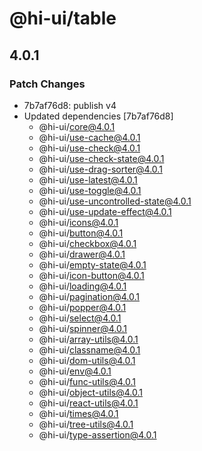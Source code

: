 # @hi-ui/table

## 4.0.1

### Patch Changes

- 7b7af76d8: publish v4
- Updated dependencies [7b7af76d8]
  - @hi-ui/core@4.0.1
  - @hi-ui/use-cache@4.0.1
  - @hi-ui/use-check@4.0.1
  - @hi-ui/use-check-state@4.0.1
  - @hi-ui/use-drag-sorter@4.0.1
  - @hi-ui/use-latest@4.0.1
  - @hi-ui/use-toggle@4.0.1
  - @hi-ui/use-uncontrolled-state@4.0.1
  - @hi-ui/use-update-effect@4.0.1
  - @hi-ui/icons@4.0.1
  - @hi-ui/button@4.0.1
  - @hi-ui/checkbox@4.0.1
  - @hi-ui/drawer@4.0.1
  - @hi-ui/empty-state@4.0.1
  - @hi-ui/icon-button@4.0.1
  - @hi-ui/loading@4.0.1
  - @hi-ui/pagination@4.0.1
  - @hi-ui/popper@4.0.1
  - @hi-ui/select@4.0.1
  - @hi-ui/spinner@4.0.1
  - @hi-ui/array-utils@4.0.1
  - @hi-ui/classname@4.0.1
  - @hi-ui/dom-utils@4.0.1
  - @hi-ui/env@4.0.1
  - @hi-ui/func-utils@4.0.1
  - @hi-ui/object-utils@4.0.1
  - @hi-ui/react-utils@4.0.1
  - @hi-ui/times@4.0.1
  - @hi-ui/tree-utils@4.0.1
  - @hi-ui/type-assertion@4.0.1
